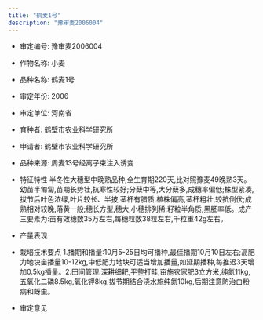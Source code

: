 ```yaml
---
title: "鹤麦1号"
description: "豫审麦2006004"
---
```

* 审定编号:  豫审麦2006004

*  作物名称:  小麦

*  品种名称:  鹤麦1号

*  审定年份:  2006

*  审定单位:  河南省

* 育种者:  鹤壁市农业科学研究所

*  申请者:  鹤壁市农业科学研究所

*  品种来源:  周麦13号经离子束注入诱变

*  特征特性
半冬性大穗型中晚熟品种,全生育期220天,比对照豫麦49晚熟3天。幼苗半匍匐,苗期长势壮,抗寒性较好;分蘖中等,大分蘖多,成穗率偏低;株型紧凑,拔节后叶色浓绿,叶片较长、半披,茎杆有腊质,植株偏高,茎杆粗壮,较抗倒伏;成熟相对较晚,落黄一般;穗长方型,穗大,小穗排列稀;籽粒半角质,黑胚率低。成产三要素为:亩有效穗数35万左右,每穗粒数38粒左右,千粒重42g左右。

*  产量表现


*  栽培技术要点
1.播期和播量:10月5-25日均可播种,最佳播期10月10日左右;高肥力地块亩播量10-12kg,中低肥力地块可适当增加播量,如延期播种,每推迟3天增加0.5kg播量。2.田间管理:深耕细耙,平整打畦;亩施农家肥3立方米,纯氮11kg,五氧化二磷8.5kg,氧化钾8kg;拔节期结合浇水施纯氮10kg,后期注意防治白粉病和蚜虫。

*  审定意见

